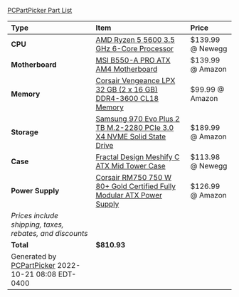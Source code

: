 [PCPartPicker Part List](https://pcpartpicker.com/list/fTfz9r)

Type|Item|Price
:----|:----|:----
**CPU** | [AMD Ryzen 5 5600 3.5 GHz 6-Core Processor](https://pcpartpicker.com/product/PgcG3C/amd-ryzen-5-5600-36-ghz-6-core-processor-100-100000927box) | $139.99 @ Newegg 
**Motherboard** | [MSI B550-A PRO ATX AM4 Motherboard](https://pcpartpicker.com/product/7gxbt6/msi-b550-a-pro-atx-am4-motherboard-b550-a-pro) | $139.99 @ Amazon 
**Memory** | [Corsair Vengeance LPX 32 GB (2 x 16 GB) DDR4-3600 CL18 Memory](https://pcpartpicker.com/product/Yg3mP6/corsair-vengeance-lpx-32-gb-2-x-16-gb-ddr4-3600-memory-cmk32gx4m2d3600c18) | $99.99 @ Amazon 
**Storage** | [Samsung 970 Evo Plus 2 TB M.2-2280 PCIe 3.0 X4 NVME Solid State Drive](https://pcpartpicker.com/product/Fv8j4D/samsung-970-evo-plus-2-tb-m2-2280-nvme-solid-state-drive-mz-v7s2t0bam) | $189.99 @ Amazon 
**Case** | [Fractal Design Meshify C ATX Mid Tower Case](https://pcpartpicker.com/product/BBrmP6/fractal-design-meshify-c-white-tg-atx-mid-tower-case-fd-ca-mesh-c-wt-tgc) | $113.98 @ Newegg 
**Power Supply** | [Corsair RM750 750 W 80+ Gold Certified Fully Modular ATX Power Supply](https://pcpartpicker.com/product/R4Gbt6/corsair-rm750-750-w-80-gold-certified-fully-modular-atx-power-supply-cp-9020231-na) | $126.99 @ Amazon 
 | *Prices include shipping, taxes, rebates, and discounts* |
 | **Total** | **$810.93**
 | Generated by [PCPartPicker](https://pcpartpicker.com) 2022-10-21 08:08 EDT-0400 |
